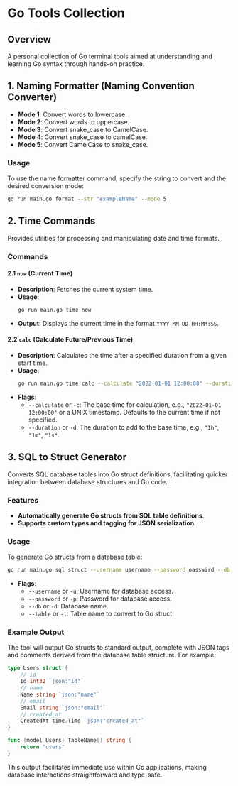 # Go Tools Collection

## Overview
A personal collection of Go terminal tools aimed at understanding and learning Go syntax through hands-on practice.

## 1. Naming Formatter (Naming Convention Converter)
- **Mode 1**: Convert words to lowercase.
- **Mode 2**: Convert words to uppercase.
- **Mode 3**: Convert snake_case to CamelCase.
- **Mode 4**: Convert snake_case to camelCase.
- **Mode 5**: Convert CamelCase to snake_case.

### Usage
To use the name formatter command, specify the string to convert and the desired conversion mode:
```bash
go run main.go format --str "exampleName" --mode 5
```

## 2. Time Commands
Provides utilities for processing and manipulating date and time formats.

### Commands

#### 2.1 `now` (Current Time)
- **Description**: Fetches the current system time.
- **Usage**:
  ```bash
  go run main.go time now
  ```
- **Output**: Displays the current time in the format `YYYY-MM-DD HH:MM:SS`.

#### 2.2 `calc` (Calculate Future/Previous Time)
- **Description**: Calculates the time after a specified duration from a given start time.
- **Usage**:
  ```bash
  go run main.go time calc --calculate "2022-01-01 12:00:00" --duration "1h30m"
  ```
- **Flags**:
  - `--calculate` or `-c`: The base time for calculation, e.g., `"2022-01-01 12:00:00"` or a UNIX timestamp. Defaults to the current time if not specified.
  - `--duration` or `-d`: The duration to add to the base time, e.g., `"1h"`, `"1m"`, `"1s"`.

## 3. SQL to Struct Generator
Converts SQL database tables into Go struct definitions, facilitating quicker integration between database structures and Go code.

### Features

- **Automatically generate Go structs from SQL table definitions**.
- **Supports custom types and tagging for JSON serialization**.

### Usage

To generate Go structs from a database table:

```bash
go run main.go sql struct --username username --password oasswird --db database_name --table table_name
```

- **Flags**:
  - `--username` or `-u`: Username for database access.
  - `--password` or `-p`: Password for database access.
  - `--db` or `-d`: Database name.
  - `--table` or `-t`: Table name to convert to Go struct.

### Example Output
The tool will output Go structs to standard output, complete with JSON tags and comments derived from the database table structure. For example:

```go
type Users struct {
    // id
    Id int32 `json:"id"`
    // name
    Name string `json:"name"`
    // email
    Email string `json:"email"`
    // created_at
    CreatedAt time.Time `json:"created_at"`
}

func (model Users) TableName() string {
    return "users"
}
```

This output facilitates immediate use within Go applications, making database interactions straightforward and type-safe.

